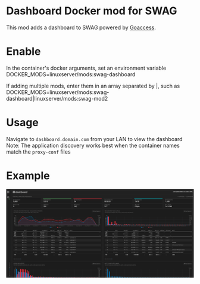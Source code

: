 # Dashboard Docker mod for SWAG

This mod adds a dashboard to SWAG powered by [Goaccess](https://goaccess.io/).

# Enable

In the container's docker arguments, set an environment variable DOCKER_MODS=linuxserver/mods:swag-dashboard

If adding multiple mods, enter them in an array separated by |, such as DOCKER_MODS=linuxserver/mods:swag-dashboard|linuxserver/mods:swag-mod2

# Usage

Navigate to `dashboard.domain.com` from your LAN to view the dashboard
Note: The application discovery works best when the container names match the `proxy-conf` files

# Example
![Example](.assets/example.png)
